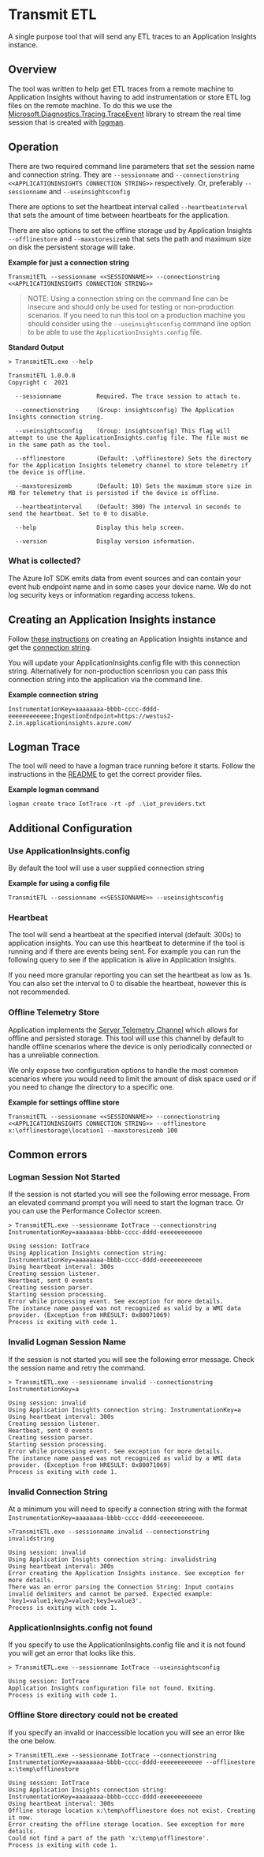 # Transmit ETL
A single purpose tool that will send any ETL traces to an Application Insights instance.

## Overview
The tool was written to help get ETL traces from a remote machine to Application Insights without having to add instrumentation or store ETL log files on the remote machine. To do this we use the [Microsoft.Diagnostics.Tracing.TraceEvent](https://github.com/microsoft/perfview/blob/7bc1b55ebf6773f8afcdf46a96d2e9ccc763aeee/documentation/TraceEvent/TraceEventLibrary.md) library to stream the real time session that is created with [logman](https://docs.microsoft.com/en-us/windows-server/administration/windows-commands/logman-create-trace).

## Operation
There are two required command line parameters that set the session name and connection string. They are `--sessionname` and `--connectionstring <<APPLICATIONINSIGHTS CONNECTION STRING>>` respectively. Or, preferably `--sessionname` and `--useinsightsconfig`

There are options to set the heartbeat interval called `--heartbeatinterval` that sets the amount of time between heartbeats for the application.

There are also options to set the offline storage usd by Application Insights `--offlinestore` and `--maxstoresizemb` that sets the path and maximum size on disk the persistent storage will take.

**Example for just a connection string**
```
TransmitETL --sessionname <<SESSIONNAME>> --connectionstring <<APPLICATIONINSIGHTS CONNECTION STRING>>
```
> NOTE: Using a connection string on the command line can be insecure and should only be used for testing or non-production scenarios. If you need to run this tool on a production machine you should consider using the `--useinsightsconfig` command line option to be able to use the `ApplicationInsights.config` file.

**Standard Output**
```
> TransmitETL.exe --help

TransmitETL 1.0.0.0
Copyright c  2021

  --sessionname          Required. The trace session to attach to.

  --connectionstring     (Group: insightsconfig) The Application Insights connection string.

  --useinsightsconfig    (Group: insightsconfig) This flag will attempt to use the ApplicationInsights.config file. The file must me in the same path as the tool.

  --offlinestore         (Default: .\offlinestore) Sets the directory for the Application Insights telemetry channel to store telemetry if the device is offline.

  --maxstoresizemb       (Default: 10) Sets the maximum store size in MB for telemetry that is persisted if the device is offline.

  --heartbeatinterval    (Default: 300) The interval in seconds to send the heartbeat. Set to 0 to disable.

  --help                 Display this help screen.

  --version              Display version information.
```

### What is collected?
The Azure IoT SDK emits data from event sources and can contain your event hub endpoint name and in some cases your device name. We do not log security keys or information regarding access tokens.

## Creating an Application Insights instance
Follow [these instructions](https://docs.microsoft.com/en-us/azure/azure-monitor/app/create-new-resource) on creating an Application Insights instance and get the [connection string](https://docs.microsoft.com/en-us/azure/azure-monitor/app/sdk-connection-string?tabs=net).

You will update your ApplicationInsights.config file with this connection string. Alternatively for non-production scenriosn you can pass this connection string into the application via the command line.

**Example connection string**
```
InstrumentationKey=aaaaaaaa-bbbb-cccc-dddd-eeeeeeeeeeee;IngestionEndpoint=https://westus2-2.in.applicationinsights.azure.com/
```

## Logman Trace

The tool will need to have a logman trace running before it starts. Follow the instructions in the [README](../README.md) to get the correct provider files.

**Example logman command**
```
logman create trace IotTrace -rt -pf .\iot_providers.txt
```

## Additional Configuration

### Use ApplicationInsights.config
By default the tool will use a user supplied connection string 


**Example for using a config file**
```
TransmitETL --sessionname <<SESSIONNAME>> --useinsightsconfig
```

### Heartbeat
The tool will send a heartbeat at the specified interval (default: 300s) to application insights. You can use this heartbeat to determine if the tool is running and if there are events being sent. For example you can run the following query to see if the application is alive in Application Insights.

If you need more granular reporting you can set the heartbeat as low as 1s. You can also set the interval to 0 to disable the heartbeat, however this is not recommended.

### Offline Telemetry Store
Application implements the [Server Telemetry Channel](https://docs.microsoft.com/en-us/azure/azure-monitor/app/telemetry-channels#operational-details-of-servertelemetrychannel) which allows for offline and persisted storage. This tool will use this channel by default to handle offline scenarios where the device is only periodically connected or has a unreliable connection.

We only expose two configuration options to handle the most common scenarios where you would need to limit the amount of disk space used or if you need to change the directory to a specific one.

**Example for settings offline store**
```
TransmitETL --sessionname <<SESSIONNAME>> --connectionstring <<APPLICATIONINSIGHTS CONNECTION STRING>> --offlinestore x:\offlinestorage\location1 --maxstoresizemb 100
```

## Common errors

### Logman Session Not Started

If the session is not started you will see the following error message. From an elevated command prompt you will need to start the logman trace. Or you can use the Performance Collector screen.

```
> TransmitETL.exe --sessionname IotTrace --connectionstring InstrumentationKey=aaaaaaaa-bbbb-cccc-dddd-eeeeeeeeeeee

Using session: IotTrace
Using Application Insights connection string: InstrumentationKey=aaaaaaaa-bbbb-cccc-dddd-eeeeeeeeeeee
Using heartbeat interval: 300s
Creating session listener.
Heartbeat, sent 0 events
Creating session parser.
Starting session processing.
Error while processing event. See exception for more details.
The instance name passed was not recognized as valid by a WMI data provider. (Exception from HRESULT: 0x80071069)
Process is exiting with code 1.
```

### Invalid Logman Session Name

If the session is not started you will see the following error message. Check the session name and retry the command.

```
> TransmitETL.exe --sessionname invalid --connectionstring InstrumentationKey=a

Using session: invalid
Using Application Insights connection string: InstrumentationKey=a
Using heartbeat interval: 300s
Creating session listener.
Heartbeat, sent 0 events
Creating session parser.
Starting session processing.
Error while processing event. See exception for more details.
The instance name passed was not recognized as valid by a WMI data provider. (Exception from HRESULT: 0x80071069)
Process is exiting with code 1.
```

### Invalid Connection String

At a minimum you will need to specify a connection string with the format `InstrumentationKey=aaaaaaaa-bbbb-cccc-dddd-eeeeeeeeeeee`.

```
>TransmitETL.exe --sessionname invalid --connectionstring invalidstring

Using session: invalid
Using Application Insights connection string: invalidstring
Using heartbeat interval: 300s
Error creating the Application Insights instance. See exception for more details.
There was an error parsing the Connection String: Input contains invalid delimiters and cannot be parsed. Expected example: 'key1=value1;key2=value2;key3=value3'.
Process is exiting with code 1.
```
### ApplicationInsights.config not found

If you specify to use the ApplicationInsights.config file and it is not found you will get an error that looks like this.

```
> TransmitETL.exe --sessionname IotTrace --useinsightsconfig

Using session: IotTrace
Application Insights configuration file not found. Exiting.
Process is exiting with code 1.
```

### Offline Store directory could not be created

If you specify an invalid or inaccessible location you will see an error like the one below.

```
> TransmitETL.exe --sessionname IotTrace --connectionstring InstrumentationKey=aaaaaaaa-bbbb-cccc-dddd-eeeeeeeeeeee --offlinestore x:\temp\offlinestore

Using session: IotTrace
Using Application Insights connection string: InstrumentationKey=aaaaaaaa-bbbb-cccc-dddd-eeeeeeeeeeee
Using heartbeat interval: 300s
Offline storage location x:\temp\offlinestore does not exist. Creating it now.
Error creating the offline storage location. See exception for more details.
Could not find a part of the path 'x:\temp\offlinestore'.
Process is exiting with code 1.
```